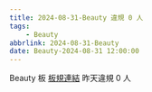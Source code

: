 ```yaml
---
title: 2024-08-31-Beauty 違規 0 人
tags:
    - Beauty
abbrlink: 2024-08-31-Beauty
date: Beauty-2024-08-31 12:00:00
---
```

Beauty 板 [板規連結](https://www.ptt.cc/bbs/Beauty/M.1630069980.A.84B.html)
昨天違規 0 人
